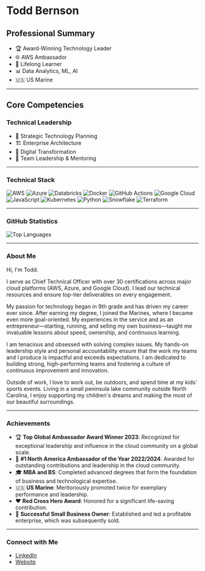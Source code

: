 # Todd Bernson

## Professional Summary
- 🏆 Award-Winning Technology Leader
- 🌐 AWS Ambassador
- 📘 Lifelong Learner
- 📊 Data Analytics, ML, AI
- 🇺🇸 US Marine

---

## Core Competencies

### Technical Leadership
- 🧭 Strategic Technology Planning
- 🏗️ Enterprise Architecture
- 🔄 Digital Transformation
- 🤝 Team Leadership & Mentoring

---

### Technical Stack
![AWS](https://img.shields.io/badge/AWS-232F3E?style=flat&logo=amazon-aws)
![Azure](https://img.shields.io/badge/Azure-0078D4?style=flat&logo=microsoft-azure)
![Databricks](https://img.shields.io/badge/Databricks-FF3621?style=flat&logo=databricks)
![Docker](https://img.shields.io/badge/Docker-2496ED?style=flat&logo=docker)
![GitHub Actions](https://img.shields.io/badge/GitHub%20Actions-2088FF?style=flat&logo=github-actions)
![Google Cloud](https://img.shields.io/badge/Google%20Cloud-4285F4?style=flat&logo=google-cloud)
![JavaScript](https://img.shields.io/badge/JavaScript-F7DF1E?style=flat&logo=javascript)
![Kubernetes](https://img.shields.io/badge/Kubernetes-326CE5?style=flat&logo=kubernetes)
![Python](https://img.shields.io/badge/Python-3776AB?style=flat&logo=python)
![Snowflake](https://img.shields.io/badge/Snowflake-29B5E8?style=flat&logo=snowflake)
![Terraform](https://img.shields.io/badge/Terraform-7B42BC?style=flat&logo=terraform)

---

### GitHub Statistics
![Top Languages](https://github-readme-stats.vercel.app/api/top-langs/?username=semperfitodd&layout=compact&theme=professional)

---

### About Me
Hi, I'm Todd.

I serve as Chief Technical Officer with over 30 certifications across major cloud platforms (AWS, Azure, and Google Cloud). I lead our technical resources and ensure top-tier deliverables on every engagement.

My passion for technology began in 9th grade and has driven my career ever since. After earning my degree, I joined the Marines, where I became even more goal-oriented. My experiences in the service and as an entrepreneur—starting, running, and selling my own business—taught me invaluable lessons about speed, ownership, and continuous learning.

I am tenacious and obsessed with solving complex issues. My hands-on leadership style and personal accountability ensure that the work my teams and I produce is impactful and exceeds expectations. I am dedicated to building strong, high-performing teams and fostering a culture of continuous improvement and innovation.

Outside of work, I love to work out, be outdoors, and spend time at my kids' sports events. Living in a small peninsula lake community outside North Carolina, I enjoy supporting my children's dreams and making the most of our beautiful surroundings.

---

### Achievements
- 🏆 **Top Global Ambassador Award Winner 2023**: Recognized for exceptional leadership and influence in the cloud community on a global scale.
- 🥇 **#1 North America Ambassador of the Year 2022/2024**: Awarded for outstanding contributions and leadership in the cloud community.
- 🎓 **MBA and BS**: Completed advanced degrees that form the foundation of business and technological expertise.
- 🇺🇸 **US Marine**: Meritoriously promoted twice for exemplary performance and leadership.
- ❤️ **Red Cross Hero Award**: Honored for a significant life-saving contribution.
- 💼 **Successful Small Business Owner**: Established and led a profitable enterprise, which was subsequently sold.

---

### Connect with Me
- [LinkedIn](https://www.linkedin.com/in/todd-bernson/)
- [Website](https://todd.bernson.info)
